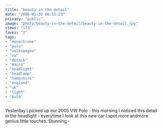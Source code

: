 ```yaml
---
title: "beauty in the detail"
date: "2008-01-20 06:51:23"
privacy: "public"
image: "photo/beauty-in-the-detail/beauty-in-the-detail.jpg"
views: "173"
faves: "2"
tags:
- "monochrome"
- "polo"
- "volkswagen"
- "vw"
- "detaik"
- "macro"
- "headlight"
- "headlamp"
- "hampshire"
- "england"
- "uk"
- "light"
- "bulb"
---
```

Yesterday I picked up our 2005 VW Polo - this morning I noticed this detail in the headlight - everytime I look at this new car I spot more andmore genius little touches. Stunning - <a href="/photos/2008/01/20/beauty-in-the-detail"></a>
